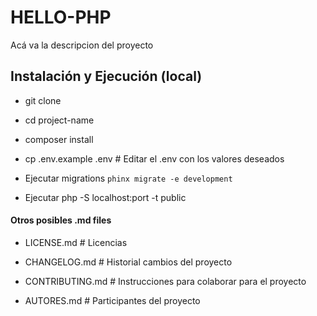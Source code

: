 # HELLO-PHP

Acá va la descripcion del proyecto

## Instalación y Ejecución (local)

-   git clone <url repositorio>

-   cd project-name

-   composer install

-   cp .env.example .env # Editar el .env con los valores deseados

-   Ejecutar migrations `phinx migrate -e development` 

-   Ejecutar php -S localhost:port -t public

#### Otros posibles .md files
  
- LICENSE.md # Licencias
  
- CHANGELOG.md # Historial cambios del proyecto
  
- CONTRIBUTING.md # Instrucciones para colaborar para el proyecto
  
- AUTORES.md # Participantes del proyecto
